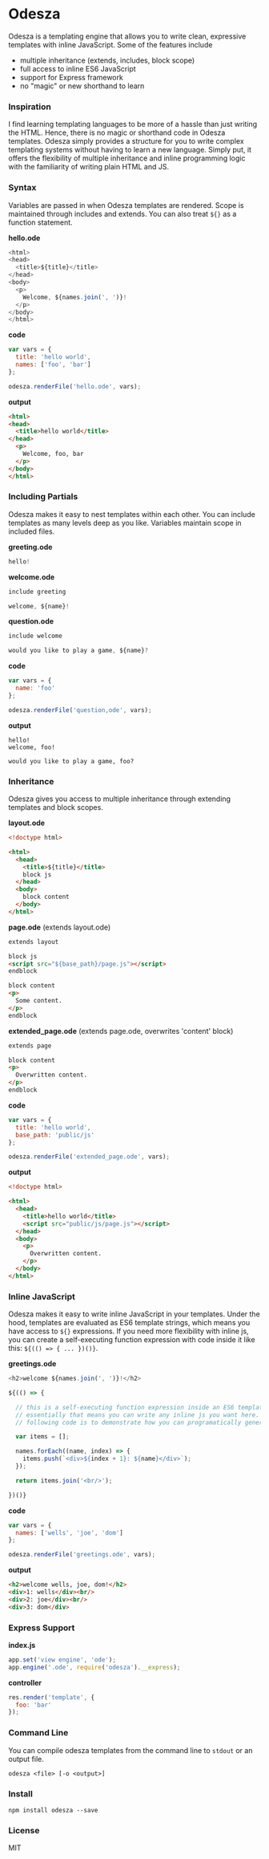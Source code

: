 # Odesza

Odesza is a templating engine that allows you to write clean, expressive templates with inline JavaScript.  Some of the features include

- multiple inheritance (extends, includes, block scope)
- full access to inline ES6 JavaScript
- support for Express framework
- no "magic" or new shorthand to learn

### Inspiration
I find learning templating languages to be more of a hassle than just writing the HTML.  Hence, there is no magic or shorthand code in Odesza templates.  Odesza simply provides a structure for you to write complex templating systems without having to learn a new language.  Simply put, it offers the flexibility of multiple inheritance and inline programming logic with the familiarity of writing plain HTML and JS.  

### Syntax
Variables are passed in when Odesza templates are rendered. Scope is maintained through includes and extends.  You can also treat `${}` as a function statement.  

**hello.ode**
```javascript
<html>
<head>
  <title>${title}</title>
</head>
<body>
  <p>
    Welcome, ${names.join(', ')}!
  </p>
</body>
</html>
```
**code**
```javascript
var vars = {
  title: 'hello world',
  names: ['foo', 'bar']
};

odesza.renderFile('hello.ode', vars);
```
**output**
```html
<html>
<head>
  <title>hello world</title>
</head>
  <p>
    Welcome, foo, bar
  </p>
</body>
</html>
```

### Including Partials
Odesza makes it easy to nest templates within each other.  You can include templates as many levels deep as you like. Variables maintain scope in included files.

**greeting.ode**
```javascript
hello!
```
**welcome.ode**
```javascript
include greeting

welcome, ${name}!
```
**question.ode**
```javascript
include welcome

would you like to play a game, ${name}?
```
**code**
```javascript
var vars = {
  name: 'foo'
};

odesza.renderFile('question,ode', vars);
```
**output**
```
hello!
welcome, foo!

would you like to play a game, foo?
```

### Inheritance
Odesza gives you access to multiple inheritance through extending templates and block scopes.  

**layout.ode**
```html
<!doctype html>

<html>
  <head>
    <title>${title}</title>
    block js
  </head>
  <body>
    block content
  </body>
</html>
```
**page.ode** (extends layout.ode)
```html
extends layout

block js
<script src="${base_path}/page.js"></script>
endblock

block content
<p>
  Some content.
</p>
endblock
```
**extended_page.ode** (extends page.ode, overwrites 'content' block)
```html
extends page

block content
<p>
  Overwritten content.
</p>
endblock
```
**code**
```javascript
var vars = {
  title: 'hello world',
  base_path: 'public/js'
};

odesza.renderFile('extended_page.ode', vars);
```
**output**
```html
<!doctype html>

<html>
  <head>
    <title>hello world</title>
    <script src="public/js/page.js"></script>
  </head>
  <body>
    <p>
      Overwritten content.
    </p>
  </body>
</html>
```

### Inline JavaScript
Odesza makes it easy to write inline JavaScript in your templates.  Under the hood, templates are evaluated as ES6 template strings, which means you have access to `${}` expressions.  If you need more flexibility with inline js, you can create a self-executing function expression with code inside it like this: `${(() => { ... })()}`.

**greetings.ode**
```javascript
<h2>welcome ${names.join(', ')}!</h2>

${(() => {

  // this is a self-executing function expression inside an ES6 template string.
  // essentially that means you can write any inline js you want here. the
  // following code is to demonstrate how you can programatically generate HTML.

  var items = [];

  names.forEach((name, index) => {
    items.push(`<div>${index + 1}: ${name}</div>`);
  });

  return items.join('<br/>');

})()}
```
**code**
```javascript
var vars = {
  names: ['wells', 'joe', 'dom']
};

odesza.renderFile('greetings.ode', vars);
```
**output**
```html
<h2>welcome wells, joe, dom!</h2>
<div>1: wells</div><br/>
<div>2: joe</div><br/>
<div>3: dom</div>
```

### Express Support
**index.js**
```javascript
app.set('view engine', 'ode');
app.engine('.ode', require('odesza').__express);
```
**controller**
```javascript
res.render('template', {
  foo: 'bar'
});
```

### Command Line
You can compile odesza templates from the command line to `stdout` or an output file.
```
odesza <file> [-o <output>]
```

### Install
```
npm install odesza --save
```

### License
MIT
